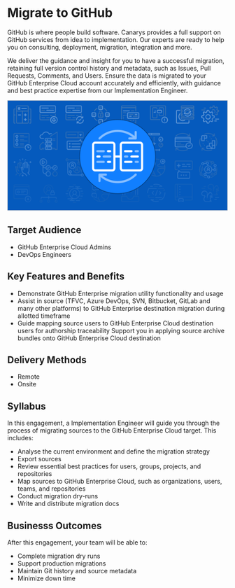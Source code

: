 # Migrate to GitHub

GitHub is where people build software. Canarys provides a full support on GitHub services from idea to implementation. Our experts are ready to help you on consulting, deployment, migration, integration and more.

We deliver the guidance and insight for you to have a successful migration, retaining full version control history and metadata, such as Issues, Pull Requests, Comments, and Users. Ensure the data is migrated to your GitHub Enterprise Cloud account accurately and efficiently, with guidance and best practice expertise from our Implementation Engineer.

![](media/migrations.png)

## Target Audience

- GitHub Enterprise Cloud Admins
- DevOps Engineers

## Key Features and Benefits

- Demonstrate GitHub Enterprise migration utility functionality and usage
- Assist in source (TFVC, Azure DevOps, SVN, Bitbucket, GitLab and many other platforms) to GitHub Enterprise destination migration during allotted timeframe
- Guide mapping source users to GitHub Enterprise Cloud destination users for authorship traceability
Support you in applying source archive bundles onto GitHub Enterprise Cloud destination

## Delivery Methods

- Remote
- Onsite

## Syllabus

In this engagement, a Implementation Engineer will guide you through the process of migrating sources to the GitHub Enterprise Cloud target. This includes:
- Analyse the current environment and define the migration strategy
- Export sources
- Review essential best practices for users, groups, projects, and repositories
- Map sources to GitHub Enterprise Cloud, such as organizations, users, teams, and repositories
- Conduct migration dry-runs
- Write and distribute migration docs

## Businesss Outcomes

After this engagement, your team will be able to:
- Complete migration dry runs
- Support production migrations
- Maintain Git history and source metadata
- Minimize down time